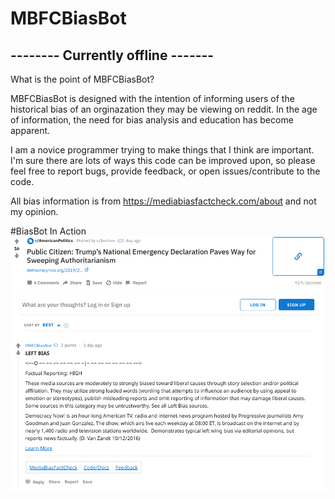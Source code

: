 # MBFCBiasBot

## -------- Currently offline -------

What is the point of MBFCBiasBot?

MBFCBiasBot is designed with the intention of informing users of the historical bias of an orginazation they may be viewing on reddit. In the age of information, the need for bias analysis and education has become apparent.

I am a novice programmer trying to make things that I think are important. I'm sure there are lots of ways this code can be improved upon, so please feel free to report bugs, provide feedback, or open issues/contribute to the code.

All bias information is from https://mediabiasfactcheck.com/about and not my opinion.


#BiasBot In Action
![In Action](./screenshot.png?raw=true)
